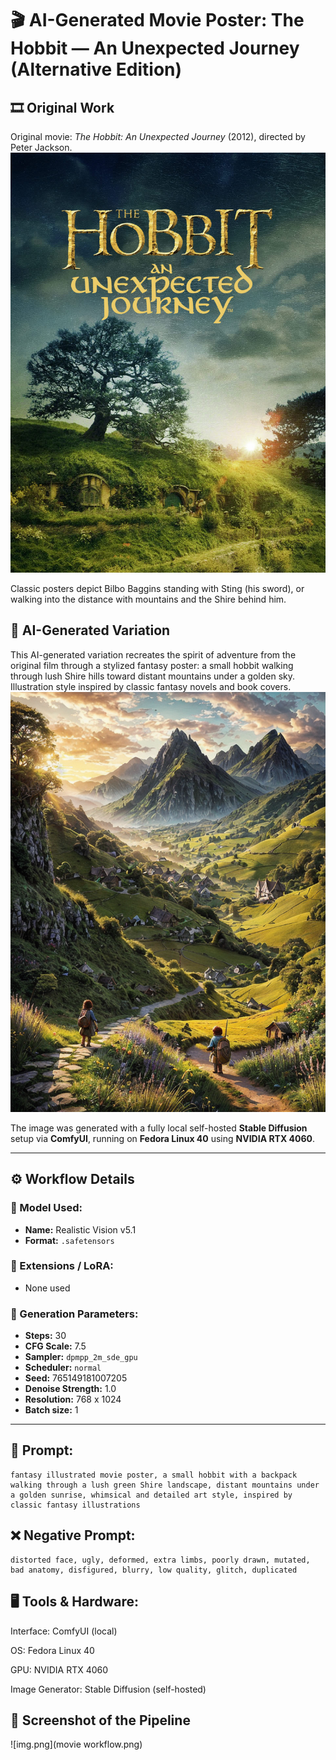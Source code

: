 # 🎬 AI-Generated Movie Poster: The Hobbit — An Unexpected Journey (Alternative Edition)

## 🎞️ Original Work
Original movie: *The Hobbit: An Unexpected Journey* (2012), directed by Peter Jackson.
![Hobbit.jpg](Hobbit.jpg)

Classic posters depict Bilbo Baggins standing with Sting (his sword), or walking into the distance with mountains and the Shire behind him.

## 🎨 AI-Generated Variation
This AI-generated variation recreates the spirit of adventure from the original film through a stylized fantasy poster: a small hobbit walking through lush Shire hills toward distant mountains under a golden sky. Illustration style inspired by classic fantasy novels and book covers.
![Hobbit AI.png](Hobbit%20AI.png)

The image was generated with a fully local self-hosted **Stable Diffusion** setup via **ComfyUI**, running on **Fedora Linux 40** using **NVIDIA RTX 4060**.

---

## ⚙️ Workflow Details

### 🧩 Model Used:
- **Name:** Realistic Vision v5.1  
- **Format:** `.safetensors`

### 🔌 Extensions / LoRA:
- None used

### 🧪 Generation Parameters:
- **Steps:** 30  
- **CFG Scale:** 7.5  
- **Sampler:** `dpmpp_2m_sde_gpu`  
- **Scheduler:** `normal`  
- **Seed:** 765149181007205  
- **Denoise Strength:** 1.0  
- **Resolution:** 768 x 1024  
- **Batch size:** 1

---

## 💬 Prompt:
```text
fantasy illustrated movie poster, a small hobbit with a backpack walking through a lush green Shire landscape, distant mountains under a golden sunrise, whimsical and detailed art style, inspired by classic fantasy illustrations
```

## ❌ Negative Prompt:
```text
distorted face, ugly, deformed, extra limbs, poorly drawn, mutated, bad anatomy, disfigured, blurry, low quality, glitch, duplicated
```

## 🖥️ Tools & Hardware:
Interface: ComfyUI (local)

OS: Fedora Linux 40

GPU: NVIDIA RTX 4060

Image Generator: Stable Diffusion (self-hosted)

## 🧩 Screenshot of the Pipeline
![img.png](movie workflow.png)